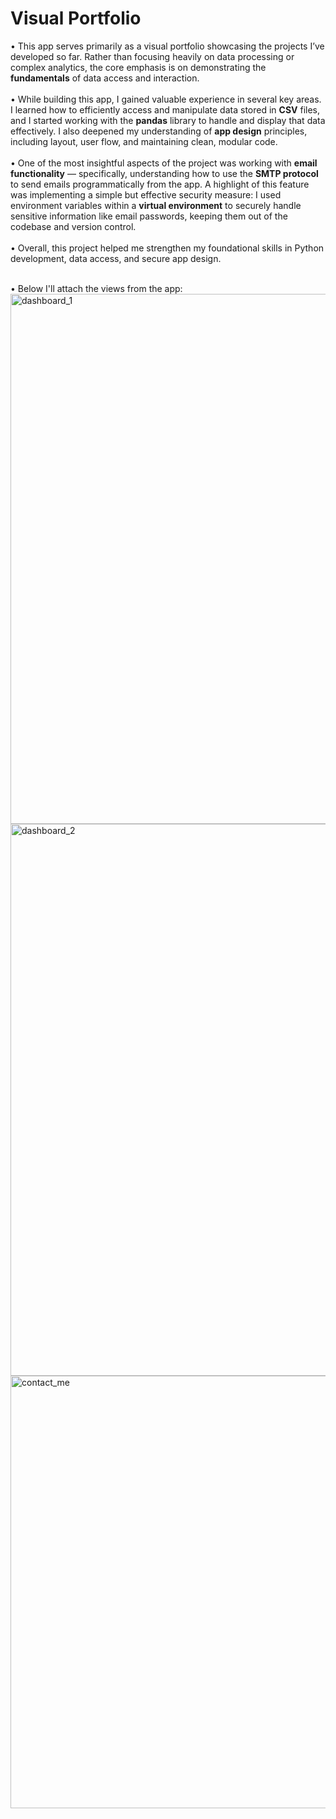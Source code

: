 # Visual Portfolio
• This app serves primarily as a visual portfolio showcasing the projects I’ve developed so far. Rather than focusing heavily on data processing or complex analytics, the core emphasis is on demonstrating the <b>fundamentals</b> of data access and interaction.<br><br>
• While building this app, I gained valuable experience in several key areas. I learned how to efficiently access and manipulate data stored in <b>CSV</b> files, and I started working with the <b>pandas</b> library to handle and display that data effectively. I also deepened my understanding of <b>app design</b> principles, including layout, user flow, and maintaining clean, modular code.<br><br>
• One of the most insightful aspects of the project was working with <b>email functionality</b> — specifically, understanding how to use the <b>SMTP protocol</b> to send emails programmatically from the app. A highlight of this feature was implementing a simple but effective security measure: I used environment variables within a <b>virtual environment</b> to securely handle sensitive information like email passwords, keeping them out of the codebase and version control.<br><br>
• Overall, this project helped me strengthen my foundational skills in Python development, data access, and secure app design.<br><br>

• Below I'll attach the views from the app:<br>
<img width="1633" height="848" alt="dashboard_1" src="https://github.com/user-attachments/assets/4b1f4361-82be-459a-ac85-9c3730c6858d" />
<img width="1897" height="883" alt="dashboard_2" src="https://github.com/user-attachments/assets/0ee175b4-fea4-42bf-8871-c3f76e19bd2f" />
<img width="1891" height="692" alt="contact_me" src="https://github.com/user-attachments/assets/140a40ee-a41a-4b43-b6d1-d49abd7941a3" />
